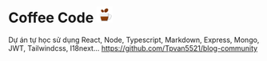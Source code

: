 # Coffee Code <img src="https://github.com/Tpvan5521/blog-community/blob/master/assets/icons/coffee.png?raw=true" width="32">
Dự án tự học sử dụng React, Node, Typescript, Markdown, Express, Mongo, JWT, Tailwindcss, I18next...
https://github.com/Tpvan5521/blog-community
